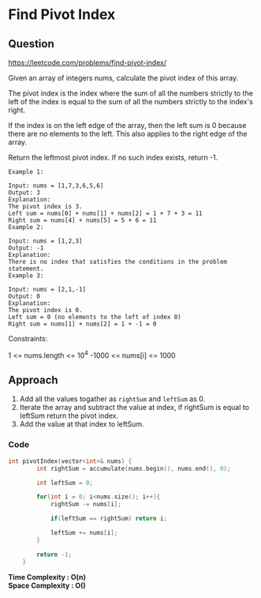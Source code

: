 # Find Pivot Index
## Question
https://leetcode.com/problems/find-pivot-index/

Given an array of integers nums, calculate the pivot index of this array.

The pivot index is the index where the sum of all the numbers strictly to the left of the index is equal to the sum of all the numbers strictly to the index's right.

If the index is on the left edge of the array, then the left sum is 0 because there are no elements to the left. This also applies to the right edge of the array.

Return the leftmost pivot index. If no such index exists, return -1.
```
Example 1:

Input: nums = [1,7,3,6,5,6]
Output: 3
Explanation:
The pivot index is 3.
Left sum = nums[0] + nums[1] + nums[2] = 1 + 7 + 3 = 11
Right sum = nums[4] + nums[5] = 5 + 6 = 11
Example 2:

Input: nums = [1,2,3]
Output: -1
Explanation:
There is no index that satisfies the conditions in the problem statement.
Example 3:

Input: nums = [2,1,-1]
Output: 0
Explanation:
The pivot index is 0.
Left sum = 0 (no elements to the left of index 0)
Right sum = nums[1] + nums[2] = 1 + -1 = 0
 ```

Constraints:

1 <= nums.length <= 10<sup>4</sup>
-1000 <= nums[i] <= 1000


## Approach
1. Add all the values togather as ```rightSum``` and ```leftSum``` as 0.
2. Iterate the array and subtract the value at index, if rightSum is equal to leftSum return the pivot index.
3. Add the value at that index to leftSum.
### Code
```cpp
int pivotIndex(vector<int>& nums) {
        int rightSum = accumulate(nums.begin(), nums.end(), 0);

        int leftSum = 0;

        for(int i = 0; i<nums.size(); i++){
            rightSum -= nums[i];

            if(leftSum == rightSum) return i;

            leftSum += nums[i];
        }

        return -1;
    }
```

**Time Complexity : O(n)**<br>
**Space Complexity : O()**





